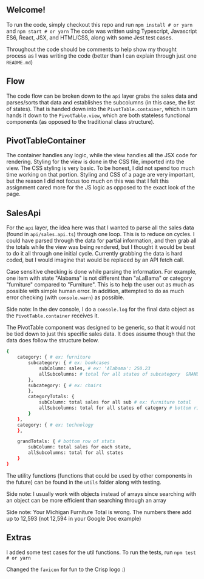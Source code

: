 ## Welcome!
To run the code, simply checkout this repo and run `npm install # or yarn` and `npm start # or yarn` 
The code was written using Typescript, Javascript ES6, React, JSX, and HTML/CSS, along with some Jest test cases.

Throughout the code should be comments to help show my thought process as I was writing the code (better than I can explain through just one `README.md`) 

## Flow
The code flow can be broken down to the `api` layer grabs the sales data and parses/sorts that data and establishes the subcolumns (in this case, the list of states). That is handed down into the `PivotTable.container`, which in turn hands it down to the `PivotTable.view`, which are both stateless functional components (as opposed to the traditional class structure). 

## PivotTableContainer
The container handles any logic, while the view handles all the JSX code for rendering. Styling for the view is done in the CSS file, imported into the view. The CSS styling is very basic. To be honest, I did not spend too much time working on that portion. Styling and CSS of a page are very important, but the reason I did not focus too much on this was that I felt this assignment cared more for the JS logic as opposed to the exact look of the page.

## SalesApi
For the `api` layer, the idea here was that I wanted to parse all the sales data (found in `api/sales.api.ts`) through one loop. This is to reduce on cycles. I could have parsed through the data for partial information, and then grab all the totals while the view was being rendered, but I thought it would be best to do it all through one initial cycle. Currently grabbing the data is hard coded, but I would imagine that would be replaced by an API fetch call. 

Case sensitive checking is done while parsing the information. For example, one item with state "Alabama" is not different than "aLaBama" or category "furniture" compared to "Furniture". This is to help the user out as much as possible with simple human error. In addition, attempted to do as much error checking (with `console.warn`) as possible. 

Side note: In the dev console, I do a `console.log` for the final data object as the `PivotTable.container` receives it. 

The PivotTable component was designed to be generic, so that it would not be tied down to just this specific sales data. It does assume though that the data does follow the structure below. 
```sh
{
    category: { # ex: furniture
        subcategory: { # ex: bookcases
            subColumn: sales, # ex: 'Alabama': 250.23
            allSubcolumns: # total for all states of subcategory  GRAND TOTAL
        },
        subcategory: { # ex: chairs
        },
        categoryTotals: {
            subColumn: total sales for all sub # ex: furniture total
            allSubcolumns: total for all states of category # bottom right corner
        }
    },
    category: { # ex: technology
    },

    grandTotals: { # bottom row of stats
        subColumn: total sales for each state,
        allSubcolumns: total for all states
    }
}
```

The utility functions (functions that could be used by other components in the future) can be found in the `utils` folder along with testing.

Side note: I usually work with objects instead of arrays since searching with an object can be more efficient than searching through an array

Side note: Your Michigan Furniture Total is wrong. The numbers there add up to 12,593 (not 12,594 in your Google Doc example) 

## Extras
I added some test cases for the util functions. To run the tests, run `npm test # or yarn` 

Changed the `favicon` for fun to the Crisp logo :)